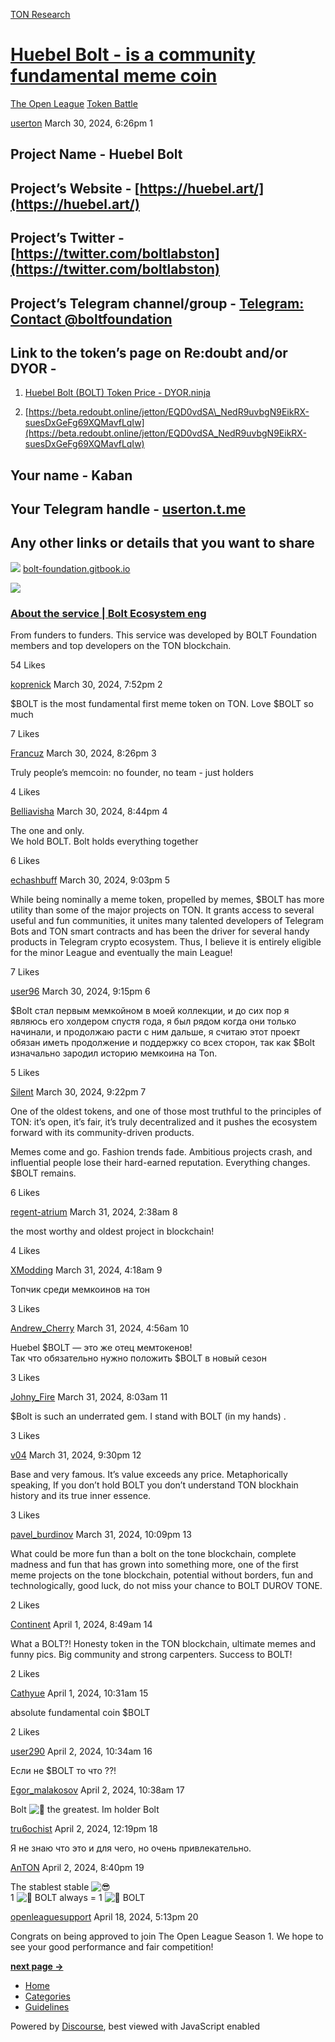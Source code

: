 [TON Research](/)

# [Huebel Bolt - is a community fundamental meme coin](/t/huebel-bolt-is-a-community-fundamental-meme-coin/1706)

[The Open League](/c/the-open-league/token-leaderboard/57)  [Token Battle](/c/the-open-league/token-leaderboard/57) 

    

[userton](https://tonresear.ch/u/userton)   March 30, 2024, 6:26pm  1

## [](#project-name-huebel-bolt-1)Project Name - Huebel Bolt

## [](#projects-website-httpshuebelart-2)Project’s Website - [https://huebel.art/](https://huebel.art/)

## [](#projects-twitter-httpstwittercomboltlabston-3)Project’s Twitter - [https://twitter.com/boltlabston](https://twitter.com/boltlabston)

## [](#projects-telegram-channelgroup-httpstmeboltfoundation19-4)Project’s Telegram channel/group - [Telegram: Contact @boltfoundation](https://t.me/boltfoundation/19)

## [](#link-to-the-tokens-page-on-redoubt-andor-dyor-5)Link to the token’s page on Re:doubt and/or DYOR -

1.  [Huebel Bolt (BOLT) Token Price - DYOR.ninja](https://dyor.io/token/EQD0vdSA_NedR9uvbgN9EikRX-suesDxGeFg69XQMavfLqIw)
    
2.  [https://beta.redoubt.online/jetton/EQD0vdSA\_NedR9uvbgN9EikRX-suesDxGeFg69XQMavfLqIw](https://beta.redoubt.online/jetton/EQD0vdSA_NedR9uvbgN9EikRX-suesDxGeFg69XQMavfLqIw)
    

## [](#your-name-kaban-6)Your name - Kaban

## [](#your-telegram-handle-usertontme-7)Your Telegram handle - [userton.t.me](http://userton.t.me)

## [](#any-other-links-or-details-that-you-want-to-share-8)Any other links or details that you want to share

![](https://tonresear.ch/uploads/default/original/2X/4/4e102d48d3deb42ad7469550a989ffc26f2c628c.png) [bolt-foundation.gitbook.io](https://bolt-foundation.gitbook.io/bolt-ecosystem-eng/huility-docs/about-the-service)

![](https://tonresear.ch/uploads/default/original/2X/e/e1575e658c9eab438dffd63150bd53d5950d51b1.png)

### [About the service | Bolt Ecosystem eng](https://bolt-foundation.gitbook.io/bolt-ecosystem-eng/huility-docs/about-the-service)

From funders to funders. This service was developed by BOLT Foundation members and top developers on the TON blockchain.

  54 Likes

[koprenick](https://tonresear.ch/u/koprenick) March 30, 2024, 7:52pm  2

$BOLT is the most fundamental first meme token on TON. Love $BOLT so much

  7 Likes

[Francuz](https://tonresear.ch/u/Francuz) March 30, 2024, 8:26pm  3

Truly people’s memcoin: no founder, no team - just holders

  4 Likes

[Belliavisha](https://tonresear.ch/u/Belliavisha) March 30, 2024, 8:44pm  4

The one and only.  
We hold BOLT. Bolt holds everything together

  6 Likes

[echashbuff](https://tonresear.ch/u/echashbuff) March 30, 2024, 9:03pm  5

While being nominally a meme token, propelled by memes, $BOLT has more utility than some of the major projects on TON. It grants access to several useful and fun communities, it unites many talented developers of Telegram Bots and TON smart contracts and has been the driver for several handy products in Telegram crypto ecosystem. Thus, I believe it is entirely eligible for the minor League and eventually the main League!

  7 Likes

[user96](https://tonresear.ch/u/user96) March 30, 2024, 9:15pm  6

$Bolt стал первым мемкойном в моей коллекции, и до сих пор я являюсь его холдером спустя года, я был рядом когда они только начинали, и продолжаю расти с ним дальше, я считаю этот проект обязан иметь продолжение и поддержку со всех сторон, так как $Bolt изначально зародил историю мемкоина на Ton.

  5 Likes

[Silent](https://tonresear.ch/u/Silent) March 30, 2024, 9:22pm  7

One of the oldest tokens, and one of those most truthful to the principles of TON: it’s open, it’s fair, it’s truly decentralized and it pushes the ecosystem forward with its community-driven products.

Memes come and go. Fashion trends fade. Ambitious projects crash, and influential people lose their hard-earned reputation. Everything changes.  
$BOLT remains.

  6 Likes

[regent-atrium](https://tonresear.ch/u/regent-atrium) March 31, 2024, 2:38am  8

the most worthy and oldest project in blockchain!

  4 Likes

[XModding](https://tonresear.ch/u/XModding) March 31, 2024, 4:18am  9

Топчик среди мемкоинов на тон

  3 Likes

[Andrew\_Cherry](https://tonresear.ch/u/Andrew_Cherry) March 31, 2024, 4:56am  10

Huebel $BOLT — это же отец мемтокенов!  
Так что обязательно нужно положить $BOLT в новый сезон

  3 Likes

[Johny\_Fire](https://tonresear.ch/u/Johny_Fire) March 31, 2024, 8:03am  11

$Bolt is such an underrated gem. I stand with BOLT (in my hands) .

  3 Likes

[v04](https://tonresear.ch/u/v04) March 31, 2024, 9:30pm  12

Base and very famous. It’s value exceeds any price. Metaphorically speaking, If you don’t hold BOLT you don’t understand TON blockhain history and its true inner essence.

  3 Likes

[pavel\_burdinov](https://tonresear.ch/u/pavel_burdinov) March 31, 2024, 10:09pm  13

What could be more fun than a bolt on the tone blockchain, complete madness and fun that has grown into something more, one of the first meme projects on the tone blockchain, potential without borders, fun and technologically, good luck, do not miss your chance to BOLT DUROV TONE.

  2 Likes

[Continent](https://tonresear.ch/u/Continent) April 1, 2024, 8:49am  14

What a BOLT?! Honesty token in the TON blockchain, ultimate memes and funny pics. Big community and strong carpenters. Success to BOLT!

  2 Likes

[Cathyue](https://tonresear.ch/u/Cathyue) April 1, 2024, 10:31am  15

absolute fundamental coin $BOLT

  2 Likes

[user290](https://tonresear.ch/u/user290) April 2, 2024, 10:34am  16

Если не $BOLT то что ??!

 

[Egor\_malakosov](https://tonresear.ch/u/Egor_malakosov) April 2, 2024, 10:38am  17

Bolt ![:nut_and_bolt:](https://tonresear.ch/images/emoji/twitter/nut_and_bolt.png?v=12 ":nut_and_bolt:") the greatest. Im holder Bolt

 

[tru6ochist](https://tonresear.ch/u/tru6ochist) April 2, 2024, 12:19pm  18

Я не знаю что это и для чего, но очень привлекательно.

 

[AnTON](https://tonresear.ch/u/AnTON) April 2, 2024, 8:40pm  19

The stablest stable ![:sunglasses:](https://tonresear.ch/images/emoji/twitter/sunglasses.png?v=12 ":sunglasses:")  
1 ![:nut_and_bolt:](https://tonresear.ch/images/emoji/twitter/nut_and_bolt.png?v=12 ":nut_and_bolt:") BOLT always = 1 ![:nut_and_bolt:](https://tonresear.ch/images/emoji/twitter/nut_and_bolt.png?v=12 ":nut_and_bolt:") BOLT

 

[openleaguesupport](https://tonresear.ch/u/openleaguesupport) April 18, 2024, 5:13pm  20

Congrats on being approved to join The Open League Season 1. We hope to see your good performance and fair competition!

 

**[next page →](/t/huebel-bolt-is-a-community-fundamental-meme-coin/1706?page=2)**

*   [Home](/)
*   [Categories](/categories)
*   [Guidelines](/guidelines)

Powered by [Discourse](https://www.discourse.org), best viewed with JavaScript enabled